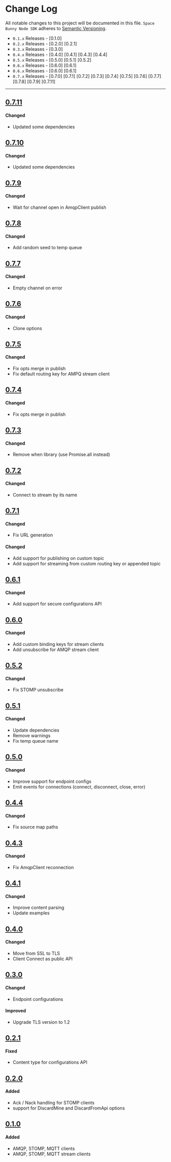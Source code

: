 # Change Log
All notable changes to this project will be documented in this file.
`Space Bunny Node SDK` adheres to [Semantic Versioning](http://semver.org/).

- `0.1.x` Releases - [0.1.0]
- `0.2.x` Releases - [0.2.0] [0.2.1]
- `0.3.x` Releases - [0.3.0]
- `0.4.x` Releases - [0.4.0] [0.4.1] [0.4.3] [0.4.4]
- `0.5.x` Releases - [0.5.0] [0.5.1] [0.5.2]
- `0.6.x` Releases - [0.6.0] [0.6.1]
- `0.6.x` Releases - [0.6.0] [0.6.1]
- `0.7.x` Releases - [0.7.0] [0.7.1] [0.7.2] [0.7.3] [0.7.4] [0.7.5] [0.7.6] [0.7.7] [0.7.8] [0.7.9] [0.7.11]

---

## [0.7.11](https://github.com/space-bunny/node-sdk/releases/tag/v0.7.11)

#### Changed

- Updated some dependencies

## [0.7.10](https://github.com/space-bunny/node-sdk/releases/tag/v0.7.10)

#### Changed

- Updated some dependencies

## [0.7.9](https://github.com/space-bunny/node-sdk/releases/tag/v0.7.9)

#### Changed

- Wait for channel open in AmqpClient publish

## [0.7.8](https://github.com/space-bunny/node-sdk/releases/tag/v0.7.8)

#### Changed

- Add random seed to temp queue

## [0.7.7](https://github.com/space-bunny/node-sdk/releases/tag/v0.7.7)

#### Changed

- Empty channel on error

## [0.7.6](https://github.com/space-bunny/node-sdk/releases/tag/v0.7.6)

#### Changed

- Clone options

## [0.7.5](https://github.com/space-bunny/node-sdk/releases/tag/v0.7.5)

#### Changed

- Fix opts merge in publish
- Fix default routing key for AMPQ stream client

## [0.7.4](https://github.com/space-bunny/node-sdk/releases/tag/v0.7.4)

#### Changed

- Fix opts merge in publish

## [0.7.3](https://github.com/space-bunny/node-sdk/releases/tag/v0.7.3)

#### Changed

- Remove when library (use Promise.all instead)

## [0.7.2](https://github.com/space-bunny/node-sdk/releases/tag/v0.7.2)

#### Changed

- Connect to stream by its name

## [0.7.1](https://github.com/space-bunny/node-sdk/releases/tag/v0.7.1)

#### Changed

- Fix URL generation

#### Changed

- Add support for publishing on custom topic
- Add support for streaming from custom routing key or appended topic

## [0.6.1](https://github.com/space-bunny/node-sdk/releases/tag/v0.6.1)

#### Changed

- Add support for secure configurations API

## [0.6.0](https://github.com/space-bunny/node-sdk/releases/tag/v0.6.0)

#### Changed

- Add custom binding keys for stream clients
- Add unsubscribe for AMQP stream client

## [0.5.2](https://github.com/space-bunny/node-sdk/releases/tag/v0.5.2)

#### Changed

- Fix STOMP unsubscribe

## [0.5.1](https://github.com/space-bunny/node-sdk/releases/tag/v0.5.1)

#### Changed

- Update dependencies
- Remove warnings
- Fix temp queue name

## [0.5.0](https://github.com/space-bunny/node-sdk/releases/tag/v0.5.0)

#### Changed

- Improve support for endpoint configs
- Emit events for connections (connect, disconnect, close, error)

## [0.4.4](https://github.com/space-bunny/node-sdk/releases/tag/v0.4.4)

#### Changed

- Fix source map paths

## [0.4.3](https://github.com/space-bunny/node-sdk/releases/tag/v0.4.3)

#### Changed

- Fix AmqpClient reconnection

## [0.4.1](https://github.com/space-bunny/node-sdk/releases/tag/v0.4.1)

#### Changed

- Improve content parsing
- Update examples

## [0.4.0](https://github.com/space-bunny/node-sdk/releases/tag/v0.4.0)

#### Changed

- Move from SSL to TLS
- Client Connect as public API

## [0.3.0](https://github.com/space-bunny/node-sdk/releases/tag/v0.3.0)

#### Changed

- Endpoint configurations

#### Improved

- Upgrade TLS version to 1.2

## [0.2.1](https://github.com/space-bunny/node-sdk/releases/tag/v0.2.1)

#### Fixed

- Content type for configurations API

## [0.2.0](https://github.com/space-bunny/node-sdk/releases/tag/v0.2.0)

#### Added  

- Ack / Nack handling for STOMP clients
- support for DiscardMine and DiscardFromApi options

## [0.1.0](https://github.com/space-bunny/node-sdk/releases/tag/v0.1.0)

#### Added  
- AMQP, STOMP, MQTT clients
- AMQP, STOMP, MQTT stream clients
